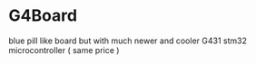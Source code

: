 # G4Board
blue pill like board but with much newer and cooler G431 stm32 microcontroller ( same price )
